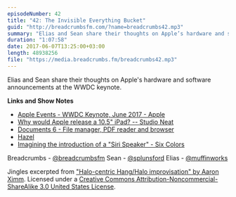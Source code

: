 ```yaml
---
episodeNumber: 42
title: "42: The Invisible Everything Bucket"
guid: "http://breadcrumbsfm.com/?name=breadcrumbs42.mp3"
summary: "Elias and Sean share their thoughts on Apple’s hardware and software announcements at the WWDC keynote."
duration: "1:07:58"
date: 2017-06-07T13:25:00+03:00
length: 48938256
file: "https://media.breadcrumbs.fm/breadcrumbs42.mp3"
---
```

Elias and Sean share their thoughts on Apple's hardware and software announcements at the WWDC keynote.

**Links and Show Notes** 
- [Apple Events - WWDC Keynote, June 2017 - Apple](https://www.apple.com/apple-events/june-2017/)
- [ Why would Apple release a 10.5" iPad? -- Studio Neat](https://blog.studioneat.com/why-would-apple-release-a-10-5-ipad-ca4441f7f628)
- [ Documents 6 - File manager, PDF reader and browser](https://itunes.apple.com/us/app/documents-6-file-manager-pdf-reader-and-browser/id364901807?mt=8&uo=4)
- [Hazel](https://www.noodlesoft.com/)
- [ Imagining the introduction of a "Siri Speaker" - Six Colors](https://sixcolors.com/post/2017/05/imagining-the-introduction-of-a-siri-speaker/)

Breadcrumbs - [@breadcrumbsfm](https://twitter.com/breadcrumbsfm) Sean - [@splunsford](https://twitter.com/splunsford) Elias - [@muffinworks](https://twitter.com/muffinworks)

Jingles excerpted from [ "Halo-centric Hang/Halo improvisation" by Aaron Ximm](http://freemusicarchive.org/music/aaron_ximm/handpans_and_the_hang/). Licensed under a [Creative Commons Attribution-Noncommercial-ShareAlike 3.0 United States License](http://creativecommons.org/licenses/by-nc-sa/3.0/us/).